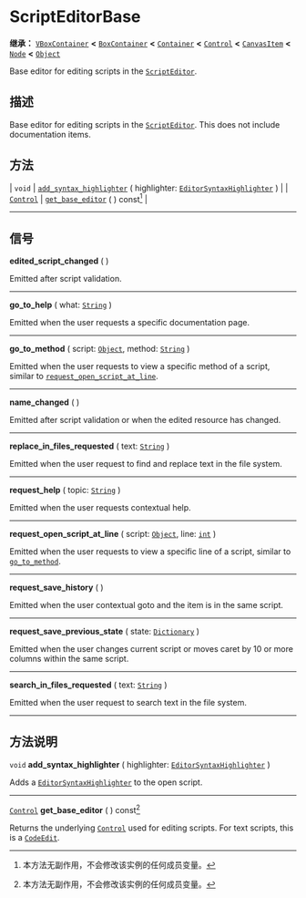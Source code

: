 <!-- ⚠ 请勿编辑本文件 ⚠ -->
<!-- 本文档使用脚本从 WeDot 引擎源码仓库生成。 -->
<!-- 生成脚本：https://github.com/WeDot-Engine/WeDot/tree/4.3/doc/tools/make_md.py； -->
<!-- 原文件：https://github.com/WeDot-Engine/WeDot/tree/4.3/doc/classes/ScriptEditorBase.xml。 -->

<div id="_class_scripteditorbase"></div>

# ScriptEditorBase

**继承：** [`VBoxContainer`](class_vboxcontainer.md) **<** [`BoxContainer`](class_boxcontainer.md) **<** [`Container`](class_container.md) **<** [`Control`](class_control.md) **<** [`CanvasItem`](class_canvasitem.md) **<** [`Node`](class_node.md) **<** [`Object`](class_object.md)

Base editor for editing scripts in the [`ScriptEditor`](class_scripteditor.md).

## 描述

Base editor for editing scripts in the [`ScriptEditor`](class_scripteditor.md). This does not include documentation items.

## 方法

| `void`                        | [`add_syntax_highlighter`](#class_scripteditorbase_method_add_syntax_highlighter) ( highlighter: [`EditorSyntaxHighlighter`](class_editorsyntaxhighlighter.md) ) |
| [`Control`](class_control.md) | [`get_base_editor`](#class_scripteditorbase_method_get_base_editor) ( ) const[^const]                                                                            |

<!-- rst-class:: classref-section-separator -->

---

## 信号

<div id="_class_class_scripteditorbase_signal_edited_script_changed"></div>

**edited_script_changed** ( ) <div id="class_scripteditorbase_signal_edited_script_changed"></div>

Emitted after script validation.

<!-- rst-class:: classref-item-separator -->

---

<div id="_class_class_scripteditorbase_signal_go_to_help"></div>

**go_to_help** ( what: [`String`](class_string.md) ) <div id="class_scripteditorbase_signal_go_to_help"></div>

Emitted when the user requests a specific documentation page.

<!-- rst-class:: classref-item-separator -->

---

<div id="_class_class_scripteditorbase_signal_go_to_method"></div>

**go_to_method** ( script: [`Object`](class_object.md), method: [`String`](class_string.md) ) <div id="class_scripteditorbase_signal_go_to_method"></div>

Emitted when the user requests to view a specific method of a script, similar to [`request_open_script_at_line`](#class_scripteditorbase_signal_request_open_script_at_line).

<!-- rst-class:: classref-item-separator -->

---

<div id="_class_class_scripteditorbase_signal_name_changed"></div>

**name_changed** ( ) <div id="class_scripteditorbase_signal_name_changed"></div>

Emitted after script validation or when the edited resource has changed.

<!-- rst-class:: classref-item-separator -->

---

<div id="_class_class_scripteditorbase_signal_replace_in_files_requested"></div>

**replace_in_files_requested** ( text: [`String`](class_string.md) ) <div id="class_scripteditorbase_signal_replace_in_files_requested"></div>

Emitted when the user request to find and replace text in the file system.

<!-- rst-class:: classref-item-separator -->

---

<div id="_class_class_scripteditorbase_signal_request_help"></div>

**request_help** ( topic: [`String`](class_string.md) ) <div id="class_scripteditorbase_signal_request_help"></div>

Emitted when the user requests contextual help.

<!-- rst-class:: classref-item-separator -->

---

<div id="_class_class_scripteditorbase_signal_request_open_script_at_line"></div>

**request_open_script_at_line** ( script: [`Object`](class_object.md), line: [`int`](class_int.md) ) <div id="class_scripteditorbase_signal_request_open_script_at_line"></div>

Emitted when the user requests to view a specific line of a script, similar to [`go_to_method`](#class_scripteditorbase_signal_go_to_method).

<!-- rst-class:: classref-item-separator -->

---

<div id="_class_class_scripteditorbase_signal_request_save_history"></div>

**request_save_history** ( ) <div id="class_scripteditorbase_signal_request_save_history"></div>

Emitted when the user contextual goto and the item is in the same script.

<!-- rst-class:: classref-item-separator -->

---

<div id="_class_class_scripteditorbase_signal_request_save_previous_state"></div>

**request_save_previous_state** ( state: [`Dictionary`](class_dictionary.md) ) <div id="class_scripteditorbase_signal_request_save_previous_state"></div>

Emitted when the user changes current script or moves caret by 10 or more columns within the same script.

<!-- rst-class:: classref-item-separator -->

---

<div id="_class_class_scripteditorbase_signal_search_in_files_requested"></div>

**search_in_files_requested** ( text: [`String`](class_string.md) ) <div id="class_scripteditorbase_signal_search_in_files_requested"></div>

Emitted when the user request to search text in the file system.

<!-- rst-class:: classref-section-separator -->

---

## 方法说明

<div id="_class_scripteditorbase_method_add_syntax_highlighter"></div>

`void` **add_syntax_highlighter** ( highlighter: [`EditorSyntaxHighlighter`](class_editorsyntaxhighlighter.md) )<div id="class_scripteditorbase_method_add_syntax_highlighter"></div>

Adds a [`EditorSyntaxHighlighter`](class_editorsyntaxhighlighter.md) to the open script.

<!-- rst-class:: classref-item-separator -->

---

<div id="_class_scripteditorbase_method_get_base_editor"></div>

[`Control`](class_control.md) **get_base_editor** ( ) const[^const]<div id="class_scripteditorbase_method_get_base_editor"></div>

Returns the underlying [`Control`](class_control.md) used for editing scripts. For text scripts, this is a [`CodeEdit`](class_codeedit.md).

[^virtual]: 本方法通常需要用户覆盖才能生效。
[^const]: 本方法无副作用，不会修改该实例的任何成员变量。
[^vararg]: 本方法除了能接受在此处描述的参数外，还能够继续接受任意数量的参数。
[^constructor]: 本方法用于构造某个类型。
[^static]: 调用本方法无需实例，可直接使用类名进行调用。
[^operator]: 本方法描述的是使用本类型作为左操作数的有效运算符。
[^bitfield]: 这个值是由下列位标志构成位掩码的整数。
[^void]: 无返回值。
